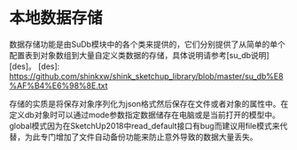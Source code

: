 # 本地数据存储

数据存储功能是由SuDb模块中的各个类来提供的，它们分别提供了从简单的单个配置表到对象数组到大量自定义类数据的存储，具体说明请参考[su_db说明][des]。
[des]: https://github.com/shinkxw/shink_sketchup_library/blob/master/su_db%E8%AF%B4%E6%98%8E.txt

存储的实质是将保存对象序列化为json格式然后保存在文件或者对象的属性中。在定义db对象时可以通过mode参数指定数据储存在电脑或是当前打开的模型中。global模式因为在SketchUp2018中read_default接口有bug而建议用file模式来代替，为此专门增加了文件自动备份功能来防止意外导致的数据大量丢失。
